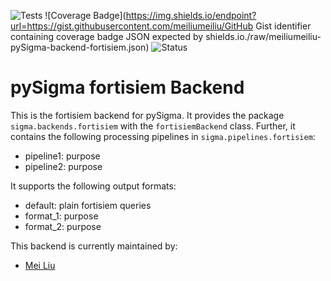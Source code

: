 ![Tests](https://github.com/meiliumeiliu/pySigma-backend-fortisiem/actions/workflows/test.yml/badge.svg)
![Coverage Badge](https://img.shields.io/endpoint?url=https://gist.githubusercontent.com/meiliumeiliu/GitHub Gist identifier containing coverage badge JSON expected by shields.io./raw/meiliumeiliu-pySigma-backend-fortisiem.json)
![Status](https://img.shields.io/badge/Status-pre--release-orange)

# pySigma fortisiem Backend

This is the fortisiem backend for pySigma. It provides the package `sigma.backends.fortisiem` with the `fortisiemBackend` class.
Further, it contains the following processing pipelines in `sigma.pipelines.fortisiem`:

* pipeline1: purpose
* pipeline2: purpose

It supports the following output formats:

* default: plain fortisiem queries
* format_1: purpose
* format_2: purpose

This backend is currently maintained by:

* [Mei Liu](https://github.com/meiliumeiliu/)